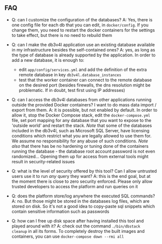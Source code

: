## FAQ

- Q: can I customize the configuration of the databases? A: Yes, there is one config file for each db that you can edit,
  in `docker/config`. If you change them, you need to restart the docker containers for the settings to take effect, but
  there is no need to rebuild them

- Q: can I make the db3v4l application use an existing database available in my infrastructure besides the self-contained ones?
  A: yes, as long as the type of database is already supported by the application.
  In order to add a new database, it is enough to:
  - edit `app/config/services.yml` and add the definition of the extra remote database in key `db3v4l.database_instances`
  - test that the worker container can connect to the remote database on the desired port (besides firewalls, the
    dns resolution might be problematic. If in doubt, test first using IP addresses)

- Q: can I access the db3v4l databases from other applications running outside the provided Docker containers? I want
  to do mass data import / export from them.
  A: it is possible, but not enabled by default. In order to allow it, stop the Docker Compose stack, edit the
  `docker-compose.yml` file, set port mapping for any database that you want to expose to the 'outside world' and restart
  the stack.
  *Note* that some of the databases included in the db3v4l, such as Microsoft SQL Server, have licensing conditions
  which restrict what you are legally allowed to use them for. We assume no responsibility for any abuse of such conditions.
  *Note also* that there has be no hardening or tuning done of the containers running the database - the database root
  account password is not even randomized... Opening them up for access from external tools might result in
  security-related issues

- Q: what is the level of security offered by this tool? Can I allow untrusted users use it to run _any_ query they want?
  A: this is the end goal, but at the moment there is close to zero security enforced. Please only allow trusted developers
  to access the platform and run queries on it

- Q: does the platform store/log anywhere the executed SQL commands? A: no. But those might be stored in the databases log
  files, which are stored on disk. So it's not a good idea to copy-paste sql snippets which contain sensitive information
  such as passwords

- Q: how can I free up disk space after having installed this tool and played around with it? A: check out the
  command `./bin/dbstack cleanup` in all its forms. To completely destroy the built images and containers, you can
  use `docker-compose down --rmi all`
